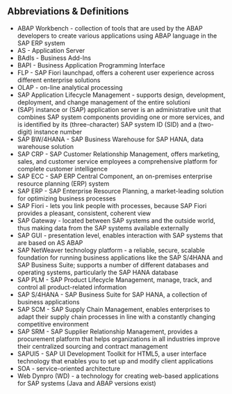 ## Abbreviations & Definitions

* ABAP Workbench - collection of tools that are used by the ABAP developers to create various applications using ABAP language in the SAP ERP system
* AS - Application Server
* BAdIs - Business Add-Ins
* BAPI - Business Application Programming Interface
* FLP - SAP Fiori launchpad, offers a coherent user experience across different enterprise solutions
* OLAP - on-line analytical processing
* SAP Application Lifecycle Management - supports design, development, deployment, and change management of the entire solutioni
* (SAP) instance or (SAP) application server is an administrative unit that combines SAP system components providing one or more services, and is identified by its (three-character) SAP system ID (SID) and a (two-digit) instance number
* SAP BW/4HANA - SAP Business Warehouse for SAP HANA, data warehouse solution
* SAP CRP - SAP Customer Relationship Management, offers marketing, sales, and customer service employees a comprehensive platform for complete customer intelligence
* SAP ECC - SAP ERP Central Component, an on-premises enterprise resource planning (ERP) system
* SAP ERP - SAP Enterprise Resource Planning, a market-leading solution for optimizing business processes
* SAP Fiori - lets you link people with processes, because SAP Fiori provides a pleasant, consistent, coherent view
* SAP Gateway - located between SAP systems and the outside world, thus making data from the SAP systems available externally
* SAP GUI - presentation level, enables interaction with SAP systems that are based on AS ABAP
* SAP NetWeaver technology platform - a reliable, secure, scalable foundation for running business applications like the SAP S/4HANA and SAP Business Suite; supports a number of different databases and operating systems, particularly the SAP HANA database
* SAP PLM - SAP Product Lifecycle Management, manage, track, and control all product-related information
* SAP S/4HANA - SAP Business Suite for SAP HANA, a collection of business applications
* SAP SCM - SAP Supply Chain Management, enables enterprises to adapt their supply chain processes in line with a constantly changing competitive environment
* SAP SRM - SAP Supplier Relationship Management, provides a procurement platform that helps organizations in all industries improve their centralized sourcing and contract management
* SAPUI5 - SAP UI Development Toolkit for HTML5, a user interface technology that enables you to set up and modify client applications
* SOA - service-oriented architecture
* Web Dynpro (WD) - a technology for creating web-based applications for SAP systems (Java and ABAP versions exist)
